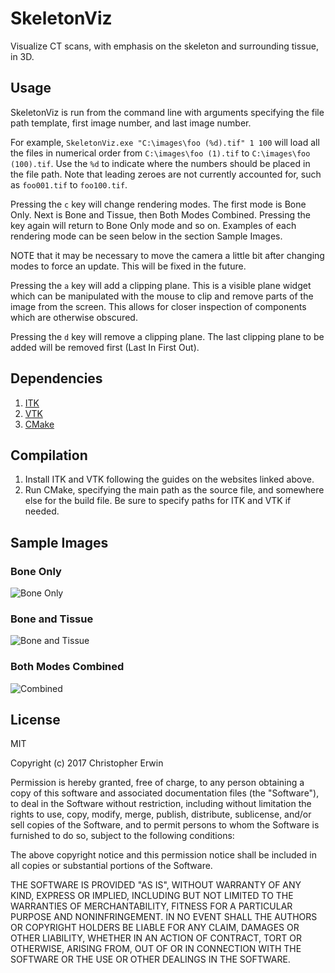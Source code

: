 # SkeletonViz
Visualize CT scans, with emphasis on the skeleton and surrounding tissue, in 3D.

## Usage
SkeletonViz is run from the command line with arguments specifying the file path template, first image number, and last image number.

For example, `SkeletonViz.exe "C:\images\foo (%d).tif" 1 100` will load all the files in numerical order from `C:\images\foo (1).tif` to `C:\images\foo (100).tif`.
Use the `%d` to indicate where the numbers should be placed in the file path. Note that leading zeroes are not currently accounted for, such as `foo001.tif` to `foo100.tif`.

Pressing the `c` key will change rendering modes. The first mode is Bone Only. Next is Bone and Tissue, then Both Modes Combined. Pressing the key again
will return to Bone Only mode and so on. Examples of each rendering mode can be seen below in the section Sample Images.

NOTE that it may be necessary to move the camera a little bit after changing modes to force an update. This will be fixed in the future.

Pressing the `a` key will add a clipping plane. This is a visible plane widget which can be manipulated with the mouse to clip and remove parts of the image
from the screen. This allows for closer inspection of components which are otherwise obscured.

Pressing the `d` key will remove a clipping plane. The last clipping plane to be added will be removed first (Last In First Out).

## Dependencies
1. [ITK](https://itk.org/)
2. [VTK](http://www.vtk.org/)
3. [CMake](https://cmake.org/)

## Compilation
1. Install ITK and VTK following the guides on the websites linked above.
2. Run CMake, specifying the main path as the source file, and somewhere else for the build file. Be sure to specify paths for ITK and VTK if needed.

## Sample Images

### Bone Only
![Bone Only](http://i.imgur.com/A49t9Sb.png)

### Bone and Tissue
![Bone and Tissue](http://i.imgur.com/jgbcfQD.png)

### Both Modes Combined
![Combined](http://i.imgur.com/yoiKFKv.png)

## License
MIT

Copyright (c) 2017 Christopher Erwin

Permission is hereby granted, free of charge, to any person obtaining a copy
of this software and associated documentation files (the "Software"), to deal
in the Software without restriction, including without limitation the rights
to use, copy, modify, merge, publish, distribute, sublicense, and/or sell
copies of the Software, and to permit persons to whom the Software is
furnished to do so, subject to the following conditions:

The above copyright notice and this permission notice shall be included in all
copies or substantial portions of the Software.

THE SOFTWARE IS PROVIDED "AS IS", WITHOUT WARRANTY OF ANY KIND, EXPRESS OR
IMPLIED, INCLUDING BUT NOT LIMITED TO THE WARRANTIES OF MERCHANTABILITY,
FITNESS FOR A PARTICULAR PURPOSE AND NONINFRINGEMENT. IN NO EVENT SHALL THE
AUTHORS OR COPYRIGHT HOLDERS BE LIABLE FOR ANY CLAIM, DAMAGES OR OTHER
LIABILITY, WHETHER IN AN ACTION OF CONTRACT, TORT OR OTHERWISE, ARISING FROM,
OUT OF OR IN CONNECTION WITH THE SOFTWARE OR THE USE OR OTHER DEALINGS IN THE
SOFTWARE.
